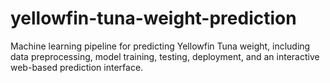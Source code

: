 # yellowfin-tuna-weight-prediction
Machine learning pipeline for predicting Yellowfin Tuna weight, including data preprocessing, model training, testing, deployment, and an interactive web-based prediction interface.
